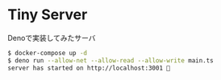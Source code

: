 # Tiny Server

Denoで実装してみたサーバ

```bash
$ docker-compose up -d
$ deno run --allow-net --allow-read --allow-write main.ts
server has started on http://localhost:3001 🚀
```
